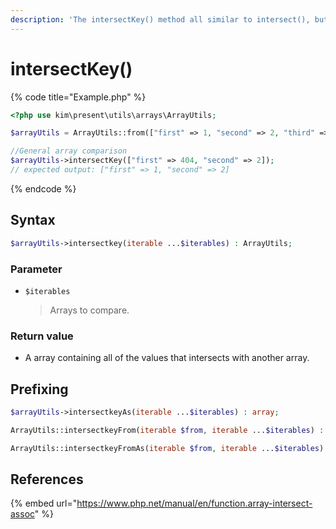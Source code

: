 ```yaml
---
description: 'The intersectKey() method all similar to intersect(), but this applies to keys'
---
```


# intersectKey\(\)

{% code title="Example.php" %}
```php
<?php use kim\present\utils\arrays\ArrayUtils;

$arrayUtils = ArrayUtils::from(["first" => 1, "second" => 2, "third" => 3]);

//General array comparison
$arrayUtils->intersectKey(["first" => 404, "second" => 2]);
// expected output: ["first" => 1, "second" => 2]
```
{% endcode %}

## Syntax

```php
$arrayUtils->intersectkey(iterable ...$iterables) : ArrayUtils;
```

### Parameter

* `$iterables`

  > Arrays to compare.

### Return value

* A array containing all of the values that intersects with another array.

## Prefixing

```php
$arrayUtils->intersectkeyAs(iterable ...$iterables) : array;
```

```php
ArrayUtils::intersectkeyFrom(iterable $from, iterable ...$iterables) : ArrayUtils;
```

```php
ArrayUtils::intersectkeyFromAs(iterable $from, iterable ...$iterables) : array;
```

## References

{% embed url="https://www.php.net/manual/en/function.array-intersect-assoc" %}



